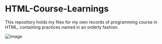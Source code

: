 # HTML-Course-Learnings

This repository holds my files for my own records of programming course in HTML, containing practices named in an orderly fashion.


![image](https://github.com/RastyFullStaxx/HTML-Course-Learnings/assets/133841842/dd27bb11-41c7-4093-b963-1434128b65b1)
